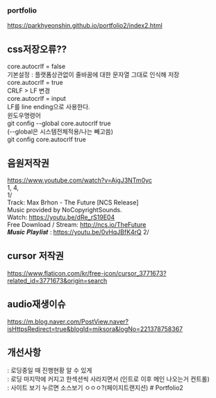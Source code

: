 ### portfolio   

https://parkhyeonshin.github.io/portfolio2/index2.html   

## css저장오류??   

core.autocrlf = false  
기본설정 : 플랫폼상관없이 줄바꿈에 대한 문자열 그대로 인식해 저장     
core.autocrlf = true     
CRLF > LF 변경     
core.autocrlf = input      
LF를 line ending으로 사용한다.    
윈도우명령어     
git config --global core.autocrlf true      
(--global은 시스템전체적용/나는 빼고씀)   
git config core.autocrlf true   

## 음원저작권   

https://www.youtube.com/watch?v=AjgJ3NTm0yc     
1, 4,   
1/     
Track: Max Brhon - The Future [NCS Release]     
Music provided by NoCopyrightSounds.  
Watch: https://youtu.be/dRe_rS19E04  
Free Download / Stream: http://ncs.io/TheFuture  
𝑴𝒖𝒔𝒊𝒄 𝑷𝒍𝒂𝒚𝒍𝒊𝒔𝒕 : https://youtu.be/0vHqJBfK4rQ
2/

## cursor 저작권

https://www.flaticon.com/kr/free-icon/cursor_3771673?related_id=3771673&origin=search

## audio재생이슈

https://m.blog.naver.com/PostView.naver?isHttpsRedirect=true&blogId=miksora&logNo=221378758367

## 개선사항

: 로딩중일 때 진행현황 알 수 있게  
: 로딩 마지막에 커지고 한섹션씩 사라지면서 (인트로 이후 메인 나오는거 컨트롤)  
: 사이트 보기 누르면 소스보기 ㅇㅇㅇ?(페이지트랜지션)
#   P o r t f o l i o 2 
 
 
